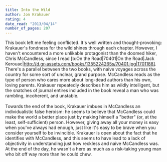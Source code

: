 ```yaml
---
title: Into the Wild
author: Jon Krakauer
rating: 4
date_read: "2013/04/14"
number_of_pages: 207
---
```


This book left me feeling conflicted. It's well written and thought-provoking: Krakauer's fondness for the wild shines through each chapter. However, I haven't encountered a more unlikable protagonist than the doomed hiker, Chris McCandless, since I read [b:On the Road|70401|On the Road|Jack Kerouac|http://d.gr-assets.com/books/1355224265s/70401.jpg|1701188]. There's a parallel between the two books, with naive voyages across the country for some sort of unclear, grand purpose. McCandless reads as the type of person who cares more about long-dead authors than his own, loving parents. Krakauer repeatedly describes him as wildly intelligent, but the snatches of journal entires included in the book reveal a man who was rambling, incoherent, and unstable.<br/><br/>Towards the end of the book, Krakauer imbues in McCandless an individualistic false heroism: he seems to believe that McCandless could make the world a better place just by making himself a "better" (or, at the least, self-sufficient) person. However, giving away all your money is easy when you've always had enough, just like it's easy to be brave when you consider yourself to be invincible. Krakauer is open about the fact that he identifies with McCandless, and this seems to have lead to a lack of objectivity in understanding just how reckless and naive McCandless was. At the end of the day, he wasn't a hero as much as a risk-taking young man who bit off way more than he could chew.